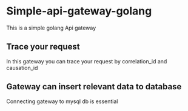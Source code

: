 # Simple-api-gateway-golang
This is a simple golang Api gateway

## Trace your request
  In this gateway you can trace your request by correlation_id and causation_id

## Gateway can insert relevant data to database

 Connecting gateway to mysql db is essential 
